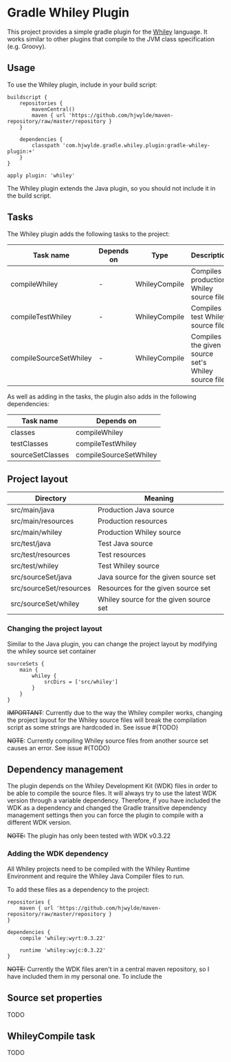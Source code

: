 # Gradle Whiley Plugin

This project provides a simple gradle plugin for the [Whiley](https://whiley.org/ "Whiley") language. It works similar to other plugins that compile to the JVM class specification (e.g. Groovy).

## Usage

To use the Whiley plugin, include in your build script:

    buildscript {
        repositories {
            mavenCentral()
            maven { url 'https://github.com/hjwylde/maven-repository/raw/master/repository }
        }

        dependencies {
            classpath 'com.hjwylde.gradle.whiley.plugin:gradle-whiley-plugin:+'
        }
    }

    apply plugin: 'whiley'

The Whiley plugin extends the Java plugin, so you should not include it in the build script.

## Tasks

The Whiley plugin adds the following tasks to the project:

Task name|Depends on|Type|Description
---------|----------|----|-----------
compileWhiley|-|WhileyCompile|Compiles production Whiley source files
compileTestWhiley|-|WhileyCompile|Compiles test Whiley source files
compileSourceSetWhiley|-|WhileyCompile|Compiles the given source set's Whiley source files

As well as adding in the tasks, the plugin also adds in the following dependencies:

Task name|Depends on
---------|----------
classes|compileWhiley
testClasses|compileTestWhiley
sourceSetClasses|compileSourceSetWhiley

## Project layout

Directory|Meaning
---------|-------
src/main/java|Production Java source
src/main/resources|Production resources
src/main/whiley|Production Whiley source
src/test/java|Test Java source
src/test/resources|Test resources
src/test/whiley|Test Whiley source
src/sourceSet/java|Java source for the given source set
src/sourceSet/resources|Resources for the given source set
src/sourceSet/whiley|Whiley source for the given source set

### Changing the project layout

Similar to the Java plugin, you can change the project layout by modifying the whiley source set container

    sourceSets {
        main {
            whiley {
                srcDirs = ['src/whiley']
            }
        }
    }

~~IMPORTANT~~:
Currently due to the way the Whiley compiler works, changing the project layout for the Whiley
source files will break the compilation script as some strings are hardcoded in. See issue #{TODO}

~~NOTE~~:
Currently compiling Whiley source files from another source set causes an error. See issue #{TODO}

## Dependency management

The plugin depends on the Whiley Development Kit (WDK) files in order to be able to compile the
source files. It will always try to use the latest WDK version through a variable dependency.
Therefore, if you have included the WDK as a dependency and changed the Gradle transitive
dependency management settings then you can force the plugin to compile with a different WDK
version.

~~NOTE:~~
The plugin has only been tested with WDK v0.3.22

### Adding the WDK dependency

All Whiley projects need to be compiled with the Whiley Runtime Environment and require the Whiley
Java Compiler files to run.

To add these files as a dependency to the project:

    repositories {
        maven { url 'https://github.com/hjwylde/maven-repository/raw/master/repository }
    }

    dependencies {
        compile 'whiley:wyrt:0.3.22'

        runtime 'whiley:wyjc:0.3.22'
    }

~~NOTE:~~
Currently the WDK files aren't in a central maven repository, so I have included them in my
personal one. To include the 

## Source set properties

TODO

## WhileyCompile task

TODO

